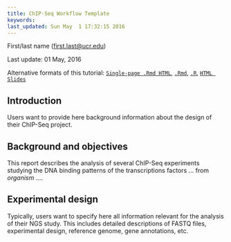 ```yaml
---
title: ChIP-Seq Workflow Template 
keywords: 
last_updated: Sun May  1 17:32:15 2016
---
```

First/last name (first.last@ucr.edu)

Last update: 01 May, 2016 

Alternative formats of this tutorial:
[`Single-page .Rmd HTML`](https://htmlpreview.github.io/?https://github.com/tgirke/GEN242/blob/master/vignettes/12_ChIPseqWorkflow/systemPipeChIPseq.html),
[`.Rmd`](https://raw.githubusercontent.com/tgirke/GEN242/master/vignettes/12_ChIPseqWorkflow/systemPipeChIPseq.Rmd),
[`.R`](https://raw.githubusercontent.com/tgirke/GEN242/master/vignettes/12_ChIPseqWorkflow/systemPipeChIPseq.R),
[`HTML Slides`](https://docs.google.com/presentation/d/11qMRvkBITydUE49zOFvrGTbBaOmOlA_tXeYMlI3tu9g/edit?usp=sharing)

## Introduction

Users want to provide here background information about the design of their ChIP-Seq project.

## Background and objectives

This report describes the analysis of several ChIP-Seq experiments
studying the DNA binding patterns of the transcriptions factors ... from
*organism* ....

## Experimental design

Typically, users want to specify here all information relevant for the
analysis of their NGS study. This includes detailed descriptions of
FASTQ files, experimental design, reference genome, gene annotations,
etc.

